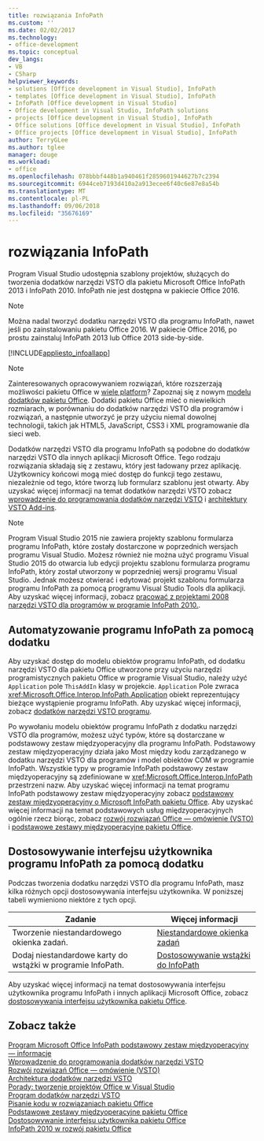 ```yaml
---
title: rozwiązania InfoPath
ms.custom: ''
ms.date: 02/02/2017
ms.technology:
- office-development
ms.topic: conceptual
dev_langs:
- VB
- CSharp
helpviewer_keywords:
- solutions [Office development in Visual Studio], InfoPath
- templates [Office development in Visual Studio], InfoPath
- InfoPath [Office development in Visual Studio]
- Office development in Visual Studio, InfoPath solutions
- projects [Office development in Visual Studio], InfoPath
- Office solutions [Office development in Visual Studio], InfoPath
- Office projects [Office development in Visual Studio], InfoPath
author: TerryGLee
ms.author: tglee
manager: douge
ms.workload:
- office
ms.openlocfilehash: 078bbbf448b1a940461f2859601944627b7c2394
ms.sourcegitcommit: 6944ceb7193d410a2a913ecee6f40c6e87e8a54b
ms.translationtype: MT
ms.contentlocale: pl-PL
ms.lasthandoff: 09/06/2018
ms.locfileid: "35676169"
---
```

# <a name="infopath-solutions"></a>rozwiązania InfoPath
  Program Visual Studio udostępnia szablony projektów, służących do tworzenia dodatków narzędzi VSTO dla pakietu Microsoft Office InfoPath 2013 i InfoPath 2010. InfoPath nie jest dostępna w pakiecie Office 2016.  
  
> [!NOTE]  
>  Można nadal tworzyć dodatku narzędzi VSTO dla programu InfoPath, nawet jeśli po zainstalowaniu pakietu Office 2016. W pakiecie Office 2016, po prostu zainstaluj InfoPath 2013 lub Office 2013 side-by-side.  
  
 [!INCLUDE[appliesto_infoallapp](../vsto/includes/appliesto-infoallapp-md.md)]  
  
> [!NOTE]  
>  Zainteresowanych opracowywaniem rozwiązań, które rozszerzają możliwości pakietu Office w [wiele platform](https://dev.office.com/add-in-availability)? Zapoznaj się z nowym [modelu dodatków pakietu Office](https://dev.office.com/docs/add-ins/overview/office-add-ins). Dodatki pakietu Office mieć o niewielkich rozmiarach, w porównaniu do dodatków narzędzi VSTO dla programów i rozwiązań, a następnie utworzyć je przy użyciu niemal dowolnej technologii, takich jak HTML5, JavaScript, CSS3 i XML programowanie dla sieci web.  
  
 Dodatków narzędzi VSTO dla programu InfoPath są podobne do dodatków narzędzi VSTO dla innych aplikacji Microsoft Office. Tego rodzaju rozwiązania składają się z zestawu, który jest ładowany przez aplikację. Użytkownicy końcowi mogą mieć dostęp do funkcji tego zestawu, niezależnie od tego, które tworzą lub formularz szablonu jest otwarty. Aby uzyskać więcej informacji na temat dodatków narzędzi VSTO zobacz [wprowadzenie do programowania dodatków narzędzi VSTO](../vsto/getting-started-programming-vsto-add-ins.md) i [architektury VSTO Add-ins](../vsto/architecture-of-vsto-add-ins.md).  
  
> [!NOTE]  
>  Program Visual Studio 2015 nie zawiera projekty szablonu formularza programu InfoPath, które zostały dostarczone w poprzednich wersjach programu Visual Studio. Możesz również nie można użyć programu Visual Studio 2015 do otwarcia lub edycji projektu szablonu formularza programu InfoPath, który został utworzony w poprzedniej wersji programu Visual Studio. Jednak możesz otwierać i edytować projekt szablonu formularza programu InfoPath za pomocą programu Visual Studio Tools dla aplikacji. Aby uzyskać więcej informacji, zobacz [pracować z projektami 2008 narzędzi VSTO dla programów w programie InfoPath 2010.](http://go.microsoft.com/fwlink/?LinkID=218903).  
  
## <a name="automate-infopath-by-using-an-add-in"></a>Automatyzowanie programu InfoPath za pomocą dodatku  
 Aby uzyskać dostęp do modelu obiektów programu InfoPath, od dodatku narzędzi VSTO dla pakietu Office utworzone przy użyciu narzędzi programistycznych pakietu Office w programie Visual Studio, należy użyć `Application` pole `ThisAddIn` klasy w projekcie. `Application` Pole zwraca <xref:Microsoft.Office.Interop.InfoPath.Application> obiekt reprezentujący bieżące wystąpienie programu InfoPath. Aby uzyskać więcej informacji, zobacz [dodatków narzędzi VSTO programu](../vsto/programming-vsto-add-ins.md).  
  
 Po wywołaniu modelu obiektów programu InfoPath z dodatku narzędzi VSTO dla programów, możesz użyć typów, które są dostarczane w podstawowy zestaw międzyoperacyjny dla programu InfoPath. Podstawowy zestaw międzyoperacyjny działa jako Most między kodu zarządzanego w dodatku narzędzi VSTO dla programów i model obiektów COM w programie InfoPath. Wszystkie typy w programie InfoPath podstawowy zestaw międzyoperacyjny są zdefiniowane w <xref:Microsoft.Office.Interop.InfoPath> przestrzeni nazw. Aby uzyskać więcej informacji na temat programu InfoPath podstawowy zestaw międzyoperacyjny zobacz [podstawowy zestaw międzyoperacyjny o Microsoft InfoPath pakietu Office](http://msdn.microsoft.com/1b3ae03c-6951-49e4-a489-4712d3f7ba72). Aby uzyskać więcej informacji na temat podstawowych usług międzyoperacyjnych ogólnie rzecz biorąc, zobacz [rozwój rozwiązań Office ― omówienie &#40;VSTO&#41; ](../vsto/office-solutions-development-overview-vsto.md) i [podstawowe zestawy międzyoperacyjne pakietu Office](../vsto/office-primary-interop-assemblies.md).  
  
## <a name="customize-the-user-interface-of-infopath-by-using-an-add-in"></a>Dostosowywanie interfejsu użytkownika programu InfoPath za pomocą dodatku  
 Podczas tworzenia dodatku narzędzi VSTO dla programu InfoPath, masz kilka różnych opcji dostosowywania interfejsu użytkownika. W poniższej tabeli wymieniono niektóre z tych opcji.  
  
|Zadanie|Więcej informacji|  
|----------|--------------------------|  
|Tworzenie niestandardowego okienka zadań.|[Niestandardowe okienka zadań](../vsto/custom-task-panes.md)|  
|Dodaj niestandardowe karty do wstążki w programie InfoPath.|[Dostosowywanie wstążki do InfoPath](../vsto/customizing-a-ribbon-for-infopath.md)|  
  
 Aby uzyskać więcej informacji na temat dostosowywania interfejsu użytkownika programu InfoPath i innych aplikacji Microsoft Office, zobacz [dostosowywania interfejsu użytkownika pakietu Office](../vsto/office-ui-customization.md).  
  
## <a name="see-also"></a>Zobacz także  
 [Program Microsoft Office InfoPath podstawowy zestaw międzyoperacyjny — informacje](http://msdn.microsoft.com/1b3ae03c-6951-49e4-a489-4712d3f7ba72)   
 [Wprowadzenie do programowania dodatków narzędzi VSTO](../vsto/getting-started-programming-vsto-add-ins.md)   
 [Rozwój rozwiązań Office ― omówienie &#40;VSTO&#41;](../vsto/office-solutions-development-overview-vsto.md)   
 [Architektura dodatków narzędzi VSTO](../vsto/architecture-of-vsto-add-ins.md)   
 [Porady: tworzenie projektów Office w Visual Studio](../vsto/how-to-create-office-projects-in-visual-studio.md)   
 [Program dodatków narzędzi VSTO](../vsto/programming-vsto-add-ins.md)   
 [Pisanie kodu w rozwiązaniach pakietu Office](../vsto/writing-code-in-office-solutions.md)   
 [Podstawowe zestawy międzyoperacyjne pakietu Office](../vsto/office-primary-interop-assemblies.md)   
 [Dostosowywanie interfejsu użytkownika pakietu Office](../vsto/office-ui-customization.md)   
 [InfoPath 2010 w rozwój pakietu Office](http://go.microsoft.com/fwlink/?LinkId=199012)  
  
  